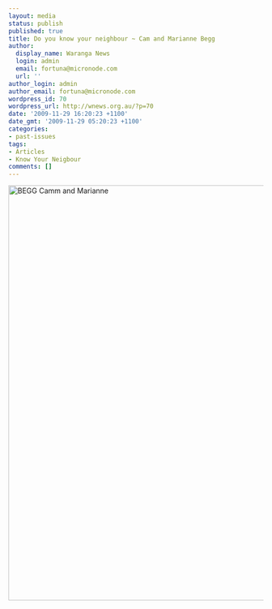 ```yaml
---
layout: media
status: publish
published: true
title: Do you know your neighbour ~ Cam and Marianne Begg
author:
  display_name: Waranga News
  login: admin
  email: fortuna@micronode.com
  url: ''
author_login: admin
author_email: fortuna@micronode.com
wordpress_id: 70
wordpress_url: http://wnews.org.au/?p=70
date: '2009-11-29 16:20:23 +1100'
date_gmt: '2009-11-29 05:20:23 +1100'
categories:
- past-issues
tags:
- Articles
- Know Your Neigbour
comments: []
---
```


<a href="{{ site.url }}/images/2009/11/BEGG-Camm-and-Marianne.jpg"><img class="alignnone size-large wp-image-71" style="border: 0pt none;" title="BEGG Camm and Marianne" alt="BEGG Camm and Marianne" src="{{ site.url }}/images/2009/11/BEGG-Camm-and-Marianne-703x1024.jpg" width="562" height="819" /></a>

